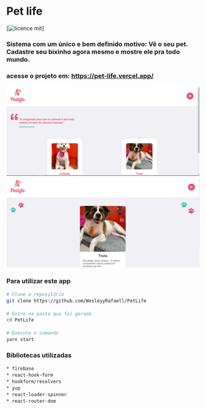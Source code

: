 # Pet life

[![licence mit](https://img.shields.io/github/license/WesleyyRafaell/PetLife)]

### Sistema com um único e bem definido motivo: Vê o seu pet. Cadastre seu bixinho agora mesmo e mostre ele pra todo mundo.

### acesse o projeto em: https://pet-life.vercel.app/

![print 1 pet life](src/assets/print1.png)
![print 2 pet life](src/assets/print2.png)

### Para utilizar este app

```bash
# Clone o repositório
git clone https://github.com/WesleyyRafaell/PetLife

# Entre na pasta que foi gerada
cd PetLife 

# Execute o comando
yarn start
```

### Bibliotecas utilizadas
```bash
* firebase
* react-hook-form
* hookform/resolvers
* yup
* react-loader-spinner
* react-router-dom
```
